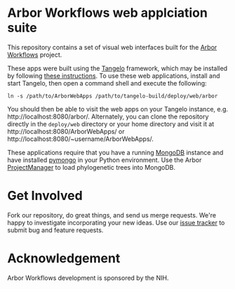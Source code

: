 # Arbor Workflows web applciation suite

This repository contains a set of visual web interfaces built
for the [Arbor Workflows](http://arborworkflows.com) project.

These apps were built using the [Tangelo](http://tangelo.kitware.com)
framework, which may be installed by following
[these instructions](http://github.com/Kitware/tangelo/wiki/Installation).
To use these web applications, install and start Tangelo, then
open a command shell and execute the following:

    ln -s /path/to/ArborWebApps /path/to/tangelo-build/deploy/web/arbor

You should then be able to visit the web apps on your Tangelo instance, e.g.
http://localhost:8080/arbor/. Alternately, you can clone the repository
directly in the `deploy/web` directory or your home directory and visit it
at http://localhost:8080/ArborWebApps/
or http://localhost:8080/~username/ArborWebApps/.

These applications require that you have a running
[MongoDB](http://www.mongodb.org) instance and have installed
[pymongo](http://api.mongodb.org/python/current/) in your Python environment.
Use the Arbor
[ProjectManager](https://github.com/arborworkflows/ProjectManager)
to load phylogenetic trees into MongoDB.

# Get Involved

Fork our repository, do great things, and send us merge requests.
We're happy to investigate incorporating your new ideas. Use our
[issue tracker](https://github.com/arborworkflows/ArborWebApps/issues)
to submit bug and feature requests.

# Acknowledgement

Arbor Workflows development is sponsored by the NIH.
